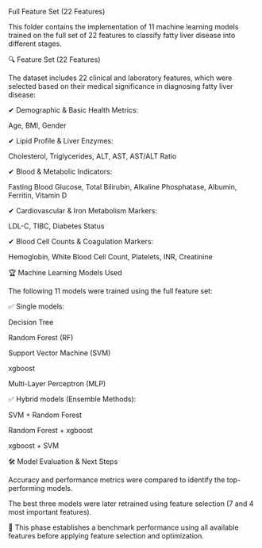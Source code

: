 Full Feature Set (22 Features) 

This folder contains the implementation of 11 machine learning models trained on the full set of 22 features to classify fatty liver disease into different stages.

🔍 Feature Set (22 Features)

The dataset includes 22 clinical and laboratory features, which were selected based on their medical significance in diagnosing fatty liver disease:

✔ Demographic & Basic Health Metrics:

Age, BMI, Gender

✔ Lipid Profile & Liver Enzymes:

Cholesterol, Triglycerides, ALT, AST, AST/ALT Ratio

✔ Blood & Metabolic Indicators:

Fasting Blood Glucose, Total Bilirubin, Alkaline Phosphatase, Albumin, Ferritin, Vitamin D

✔ Cardiovascular & Iron Metabolism Markers:

LDL-C, TIBC, Diabetes Status

✔ Blood Cell Counts & Coagulation Markers:

Hemoglobin, White Blood Cell Count, Platelets, INR, Creatinine

🏆 Machine Learning Models Used

The following 11 models were trained using the full feature set:

✅ Single models:

Decision Tree

Random Forest (RF)

Support Vector Machine (SVM)

xgboost

Multi-Layer Perceptron (MLP)

✅ Hybrid models (Ensemble Methods):

SVM + Random Forest

Random Forest + xgboost

xgboost + SVM

🛠 Model Evaluation & Next Steps

Accuracy and performance metrics were compared to identify the top-performing models.

The best three models were later retrained using feature selection (7 and 4 most important features).

🚀 This phase establishes a benchmark performance using all available features before applying feature selection and optimization.

